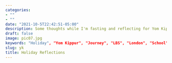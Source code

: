 ```yaml
---
categories:
- ""
- ""
date: "2021-10-5T22:42:51-05:00"
description: Some thoughts while I'm fasting and reflecting for Yom Kippur
draft: false
image: pic07.jpg
keywords: "Holiday", "Yom Kippur", "Journey", "LBS", "London", "School"
slug: yk
title: Holiday Reflections
---
```

